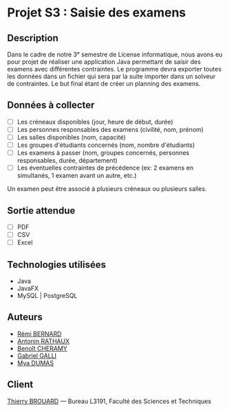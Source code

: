 # Projet S3 : Saisie des examens

## Description
Dans le cadre de notre 3ᵉ semestre de License informatique, nous avons eu pour projet de réaliser une application Java permettant de saisir des examens avec différentes contraintes.
Le programme devra exporter toutes les données dans un fichier qui sera par la suite importer dans un solveur de contraintes.
Le but final étant de créer un planning des examens.

## Données à collecter
- [ ] Les créneaux disponibles (jour, heure de début, durée)
- [ ] Les personnes responsables des examens (civilité, nom, prénom)
- [ ] Les salles disponibles (nom, capacité)
- [ ] Les groupes d'étudiants concernés (nom, nombre d'étudiants)
- [ ] Les examens à passer (nom, groupes concernés, personnes responsables, durée, département)
- [ ] Les éventuelles contraintes de précédence (ex: 2 examens en simultanés, 1 examen avant un autre, etc.)

Un examen peut être associé à plusieurs créneaux ou plusieurs salles.

## Sortie attendue
- [ ] PDF
- [ ] CSV
- [ ] Excel

## Technologies utilisées
- Java
- JavaFX
- MySQL | PostgreSQL

## Auteurs
- [Rémi BERNARD](https://github.com/remib18)
- [Antonin RATHAUX](https://github.com/Arokiel)
- [Benoît CHERAMY](https://github.com/beubeu28)
- [Gabriel GALLI](https://github.com/KalityGabi)
- [Mya DUMAS](https://github.com/MyaDL)

## Client
[Thierry BROUARD](mailto:brouard@univ-tours.fr) — Bureau L3191, Faculté des Sciences et Techniques